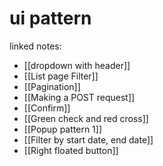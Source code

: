 # ui pattern

linked notes: 

- [[dropdown with header]]
- [[List page Filter]]
- [[Pagination]]
- [[Making a POST request]]
- [[Confirm]]
- [[Green check and red cross]]
- [[Popup pattern 1]]
- [[Filter by start date, end date]]
- [[Right floated button]]